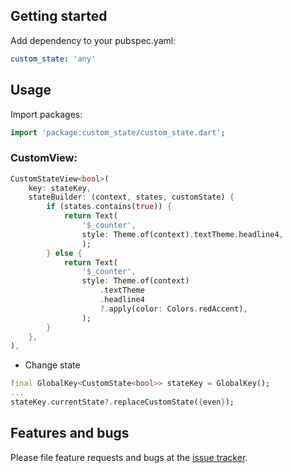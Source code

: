 ## Getting started

Add dependency to your pubspec.yaml:

```yaml
custom_state: 'any'
```

## Usage

Import packages:

```dart
import 'package:custom_state/custom_state.dart';
```

### CustomView:

```dart
CustomStateView<bool>(
    key: stateKey,
    stateBuilder: (context, states, customState) {
        if (states.contains(true)) {
            return Text(
                '$_counter',
                style: Theme.of(context).textTheme.headline4,
                );
        } else {
            return Text(
                '$_counter',
                style: Theme.of(context)
                    .textTheme
                    .headline4
                    ?.apply(color: Colors.redAccent),
                );
        }
    },
),
```

* Change state

```dart
final GlobalKey<CustomState<bool>> stateKey = GlobalKey();
...
stateKey.currentState?.replaceCustomState({even});
```


## Features and bugs

Please file feature requests and bugs at the [issue tracker](https://github.com/sonnts996/custom_state/issues).